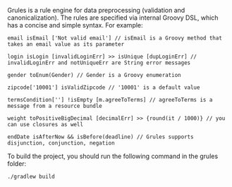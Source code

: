 Grules is a rule engine for data preprocessing (validation and canonicalization). The rules are specified via internal Groovy DSL, which has a concise and simple syntax. For example:

    email isEmail ['Not valid email'] // isEmail is a Groovy method that takes an email value as its parameter

    login isLogin [invalidLoginErr] >> isUnique [dupLoginErr] // invalidLoginErr and notUniqueErr are String error messages

    gender toEnum(Gender) // Gender is a Groovy enumeration

    zipcode['10001'] isValidZipcode // '10001' is a default value

    termsCondition[''] !isEmpty [m.agreeToTerms] // agreeToTerms is a message from a resource bundle

    weight toPositiveBigDecimal [decimalErr] >> {round(it / 1000)} // you can use closures as well

    endDate isAfterNow && isBefore(deadline) // Grules supports disjunction, conjunction, negation

To build the project, you should run the following command in the grules folder:

    ./gradlew build
